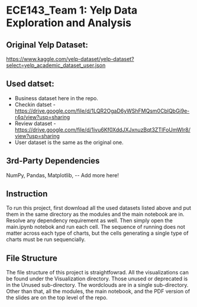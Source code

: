 # ECE143_Team 1: Yelp Data Exploration and Analysis

## Original Yelp Dataset: 
https://www.kaggle.com/yelp-dataset/yelp-dataset?select=yelp_academic_dataset_user.json
## Used datset:
 - Business dataset here in the repo.
 - Checkin datset - https://drive.google.com/file/d/1LQR2OgaD6yWShFMQsm0CblQbGj9e-r4q/view?usp=sharing
 - Review dataset - https://drive.google.com/file/d/1ivu6Kf0XddJXJxnuzBqt3ZTIFoUmWlr8/view?usp=sharing
 - User dataset is the same as the original one.
## 3rd-Party Dependencies

NumPy, Pandas, Matplotlib, -- Add more here!

## Instruction
To run this project, first download all the used datasets listed above and put them in the same directory as the modules and the main notebook are in. Resolve any dependency requirement as well. Then simply open the main.ipynb notebok and run each cell. The sequence of running does not matter across each type of charts, but the cells generating a single type of charts must be run sequencially. 

## File Structure
The file structure of this project is straightfowrad. All the visualizations can be found under the Visualization directory. Those unused or deprecated is in the Unused sub-directory. The wordclouds are in a single sub-directory. Other than that, all the modules, the main notebook, and the PDF version of the slides are on the top level of the repo. 
